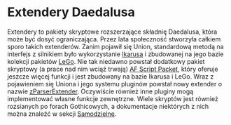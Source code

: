 # Extendery Daedalusa
Extendery to pakiety skryptowe rozszerzające składnię Daedalusa, która może być dosyć ograniczająca. Przez lata społeczność stworzyła całkiem sporo takich extenderów. Zanim pojawił się Union, standardową metodą na interfejs z silnikiem było wykorzystanie [Ikarusa](ikarus/index.md) i zbudowanej na jego bazie kolekcji pakietów [LeGo](lego/index.md). Nie tak niedawno powstał dodatkowy pakiet skryptowy (a prace nad nim wciąż trwają) [AF Script Packet](afsp/index.md), który oferuje jeszcze więcej funkcji i jest zbudowany na bazie Ikarusa i LeGo. 
Wraz z pojawieniem się Uniona i jego systemu pluginów powstał nowy extender o nazwie [zParserExtender](zparserextender/index.md). Oczywiście również inne pluginy mogą implementować własne funkcje zewnętrzne.
Wiele skryptów jest również rozsianych po forach Gothicowych, a dokumentacje niektórych z nich można znaleźć w sekcji [Samodzielne](standalone/index.md).